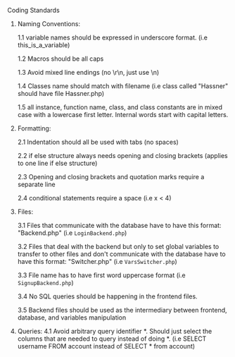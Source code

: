 Coding Standards

1. Naming Conventions:

    1.1 variable names should be expressed in underscore format. (i.e this_is_a_variable)

    1.2 Macros should be all caps

    1.3 Avoid mixed line endings (no \r\n, just use \n)

    1.4 Classes name should match with filename (i.e class called "Hassner" should have file Hassner.php)

    1.5 all instance, function name, class, and class constants are in mixed case with a lowercase first letter. Internal words start with capital letters.

2. Formatting:

    2.1 Indentation should all be used with tabs (no spaces)

    2.2 if else structure always needs opening and closing brackets (applies to one line if else structure)

    2.3 Opening and closing brackets and quotation marks require a separate line

    2.4 conditional statements require a space (i.e x < 4)

3. Files:

    3.1 Files that communicate with the database have to have this format: "<filename>Backend.php" (i.e `LoginBackend.php`)

    3.2 Files that deal with the backend but only to set global variables to transfer to other files and don't communicate with the database have to have this format: "<filename>Switcher.php" (i.e `VarsSwitcher.php`)
    
    3.3 File name has to have first word uppercase format (i.e `SignupBackend.php`)

    3.4 No SQL queries should be happening in the frontend files. 

    3.5 Backend files should be used as the intermediary between frontend, database, and variables manipulation

4. Queries:
    4.1 Avoid arbitrary query identifier *. Should just select the columns that are needed to query instead of 
        doing *. (i.e SELECT username FROM account instead of SELECT * from account)